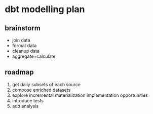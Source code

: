 # dbt modelling plan
## brainstorm
- join data
- format data
- cleanup data
- aggregate+calculate

## roadmap
1. get daily subsets of each source
2. compose enriched datasets
3. explore incremental materialization implementation opportunities
4. introduce tests
5. add analysis
